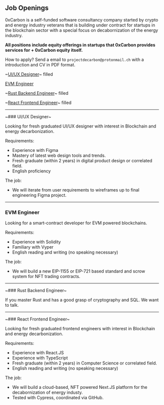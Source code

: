 ## Job Openings

 0xCarbon is a self-funded software consultancy company started by crypto and energy industry veterans that is building under contract for startups in the blockchain sector with a special focus on decabornization of the energy industry.
 
**All positions include equity offerings in startups that 0xCarbon provides services for + 0xCarbon equity itself.**

How to apply? Send a email to `projectdecarbon@protonmail.ch` with a introduction and CV in PDF format.

~[UI/UX Designer](https://github.com/0xCarbon/jobs#uiux-designer)~ filled

[EVM Engineer](https://github.com/0xCarbon/jobs#evm-engineer)

~[Rust Backend Engineer](https://github.com/0xCarbon/jobs#rust-backend-engineer)~ filled

~[React Frontend Engineer](https://github.com/0xCarbon/jobs#react-frontend-engineer)~ filled

***
~### UI/UX Designer~

Looking for fresh graduated UI/UX designer with interest in Blockchain and energy decarbonization.

Requirements:

* Experience with Figma
* Mastery of latest web design tools and trends.
* Fresh graduate (within 2 years) in digital product design or correlated field.
* English proficiency

The job:

* We will iterate from user requirements to wireframes up to final engineering Figma project.

---
### EVM Engineer

Looking for a smart-contract developer for EVM powered blockchains.

Requirements:

* Experience with Solidity
* Familiary with Vyper
* English reading and writing (no speaking necessary)

The job:

* We will build a new EIP-1155 or EIP-721 based standard and scrow system for NFT trading contracts.

---
~### Rust Backend Engineer~

If you master Rust and has a good grasp of cryptography and SQL. We want to talk.

---
~### React Frontend Engineer~

Looking for fresh graduated frontend engineers with interest in Blockchain and energy decarbonization.

Requirements:

* Experience with React.JS
* Experience with TypeScript
* Fresh graduate (within 2 years) in Computer Science or correlated field.
* English reading and writing (no speaking necessary)

The job:

* We will build a cloud-based, NFT powered Next.JS platform for the decabornization of energy industy.
* Tested with Cypress, coordinated via GitHub.
